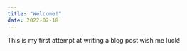 ```yaml
---
title: "Welcome!"
date: 2022-02-18
---
```

This is my first attempt at writing a blog post wish me luck!
